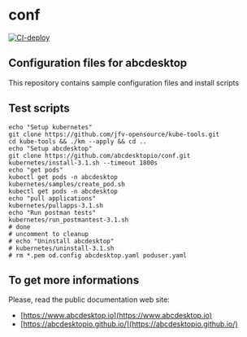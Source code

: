 # conf

[![CI-deploy](https://github.com/abcdesktopio/conf/actions/workflows/deploy.yml/badge.svg)](https://github.com/abcdesktopio/conf/actions/workflows/deploy.yml)

## Configuration files for abcdesktop

This repository contains sample configuration files and install scripts

## Test scripts

```
echo "Setup kubernetes"
git clone https://github.com/jfv-opensource/kube-tools.git
cd kube-tools && ./km --apply && cd ..
echo "Setup abcdesktop"
git clone https://github.com/abcdesktopio/conf.git
kubernetes/install-3.1.sh --timeout 1800s 
echo "get pods"
kubectl get pods -n abcdesktop
kubernetes/samples/create_pod.sh
kubectl get pods -n abcdesktop
echo "pull applications"
kubernetes/pullapps-3.1.sh
echo "Run postman tests"
kubernetes/run_postmantest-3.1.sh
# done 
# uncomment to cleanup
# echo "Uninstall abcdesktop"
# kubernetes/uninstall-3.1.sh
# rm *.pem od.config abcdesktop.yaml poduser.yaml
```

## To get more informations

Please, read the public documentation web site:
* [https://www.abcdesktop.io](https://www.abcdesktop.io)
* [https://abcdesktopio.github.io/](https://abcdesktopio.github.io/)





